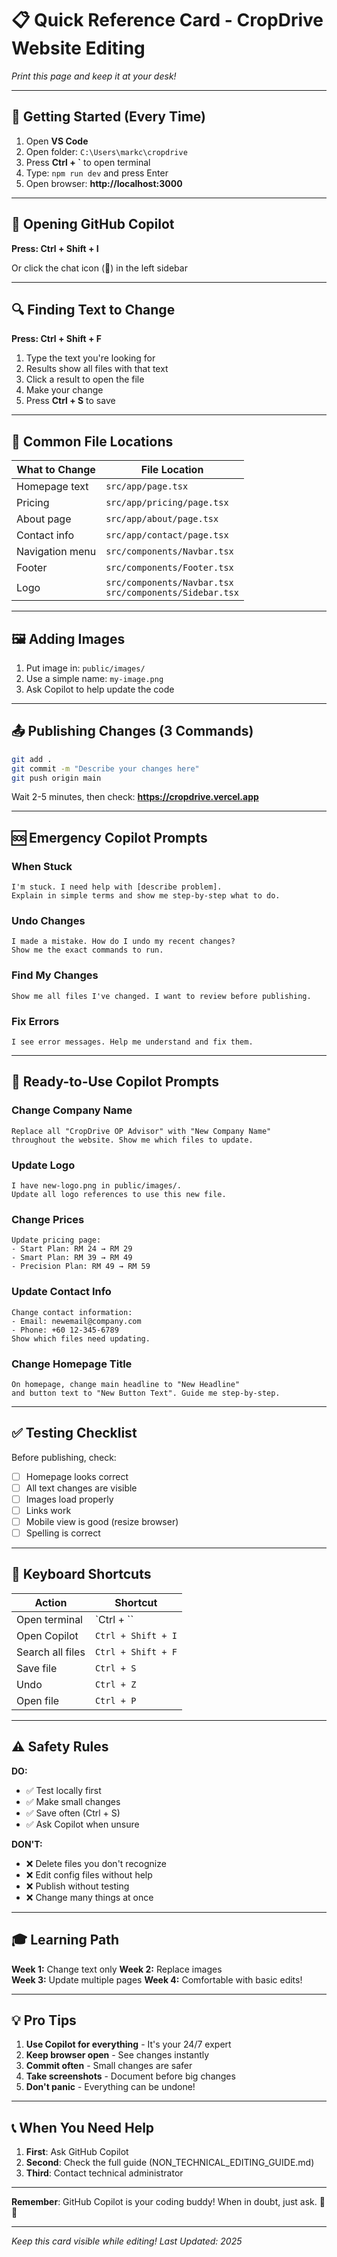 # 📋 Quick Reference Card - CropDrive Website Editing

*Print this page and keep it at your desk!*

---

## 🚀 Getting Started (Every Time)

1. Open **VS Code**
2. Open folder: `C:\Users\markc\cropdrive`
3. Press **Ctrl + `** to open terminal
4. Type: `npm run dev` and press Enter
5. Open browser: **http://localhost:3000**

---

## 🤖 Opening GitHub Copilot

**Press: Ctrl + Shift + I**

Or click the chat icon (💬) in the left sidebar

---

## 🔍 Finding Text to Change

**Press: Ctrl + Shift + F**

1. Type the text you're looking for
2. Results show all files with that text
3. Click a result to open the file
4. Make your change
5. Press **Ctrl + S** to save

---

## 📝 Common File Locations

| What to Change | File Location |
|---------------|---------------|
| Homepage text | `src/app/page.tsx` |
| Pricing | `src/app/pricing/page.tsx` |
| About page | `src/app/about/page.tsx` |
| Contact info | `src/app/contact/page.tsx` |
| Navigation menu | `src/components/Navbar.tsx` |
| Footer | `src/components/Footer.tsx` |
| Logo | `src/components/Navbar.tsx`<br>`src/components/Sidebar.tsx` |

---

## 🖼️ Adding Images

1. Put image in: `public/images/`
2. Use a simple name: `my-image.png`
3. Ask Copilot to help update the code

---

## 📤 Publishing Changes (3 Commands)

```bash
git add .
git commit -m "Describe your changes here"
git push origin main
```

Wait 2-5 minutes, then check: **https://cropdrive.vercel.app**

---

## 🆘 Emergency Copilot Prompts

### When Stuck
```
I'm stuck. I need help with [describe problem].
Explain in simple terms and show me step-by-step what to do.
```

### Undo Changes
```
I made a mistake. How do I undo my recent changes?
Show me the exact commands to run.
```

### Find My Changes
```
Show me all files I've changed. I want to review before publishing.
```

### Fix Errors
```
I see error messages. Help me understand and fix them.
```

---

## 🎯 Ready-to-Use Copilot Prompts

### Change Company Name
```
Replace all "CropDrive OP Advisor" with "New Company Name" 
throughout the website. Show me which files to update.
```

### Update Logo
```
I have new-logo.png in public/images/. 
Update all logo references to use this new file.
```

### Change Prices
```
Update pricing page:
- Start Plan: RM 24 → RM 29
- Smart Plan: RM 39 → RM 49  
- Precision Plan: RM 49 → RM 59
```

### Update Contact Info
```
Change contact information:
- Email: newemail@company.com
- Phone: +60 12-345-6789
Show which files need updating.
```

### Change Homepage Title
```
On homepage, change main headline to "New Headline" 
and button text to "New Button Text". Guide me step-by-step.
```

---

## ✅ Testing Checklist

Before publishing, check:

- [ ] Homepage looks correct
- [ ] All text changes are visible
- [ ] Images load properly
- [ ] Links work
- [ ] Mobile view is good (resize browser)
- [ ] Spelling is correct

---

## 🔧 Keyboard Shortcuts

| Action | Shortcut |
|--------|----------|
| Open terminal | `Ctrl + `` |
| Open Copilot | `Ctrl + Shift + I` |
| Search all files | `Ctrl + Shift + F` |
| Save file | `Ctrl + S` |
| Undo | `Ctrl + Z` |
| Open file | `Ctrl + P` |

---

## ⚠️ Safety Rules

**DO:**
- ✅ Test locally first
- ✅ Make small changes
- ✅ Save often (Ctrl + S)
- ✅ Ask Copilot when unsure

**DON'T:**
- ❌ Delete files you don't recognize
- ❌ Edit config files without help
- ❌ Publish without testing
- ❌ Change many things at once

---

## 🎓 Learning Path

**Week 1:** Change text only
**Week 2:** Replace images  
**Week 3:** Update multiple pages
**Week 4:** Comfortable with basic edits!

---

## 💡 Pro Tips

1. **Use Copilot for everything** - It's your 24/7 expert
2. **Keep browser open** - See changes instantly
3. **Commit often** - Small changes are safer
4. **Take screenshots** - Document before big changes
5. **Don't panic** - Everything can be undone!

---

## 📞 When You Need Help

1. **First**: Ask GitHub Copilot
2. **Second**: Check the full guide (NON_TECHNICAL_EDITING_GUIDE.md)
3. **Third**: Contact technical administrator

---

**Remember**: GitHub Copilot is your coding buddy! When in doubt, just ask. 🤖💚

---

*Keep this card visible while editing!*
*Last Updated: 2025*

